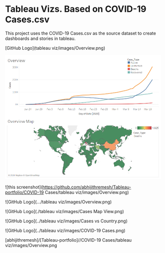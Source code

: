  #  Tableau Vizs. Based on COVID-19 Cases.csv

This project uses the COVID-19 Cases.csv as the source dataset to create dashboards and stories in tableau.



[GitHub Logo](tableau viz/images/Overview.png)

![alt text](https://github.com/abhijithremesh/Tableau-portfolio/blob/master/COVID-19%20Cases/tableau%20viz/images/Overview.png)

![this screenshot](https://github.com/abhijithremesh/Tableau-portfolio/COVID-19 Cases/tableau viz/images/Overview.png)


![GitHub Logo](.../tableau viz/images/Overview.png)

![GitHub Logo](./tableau viz/images/Cases Map View.png)

![GitHub Logo](../tableau viz/images/Cases vs Country.png)

![GitHub Logo](../tableau viz/images/COVID-19 Cases.png)


[abhijithremesh]/[Tableau-portfolio]//COVID-19 Cases/tableau viz/images/Overview.png
